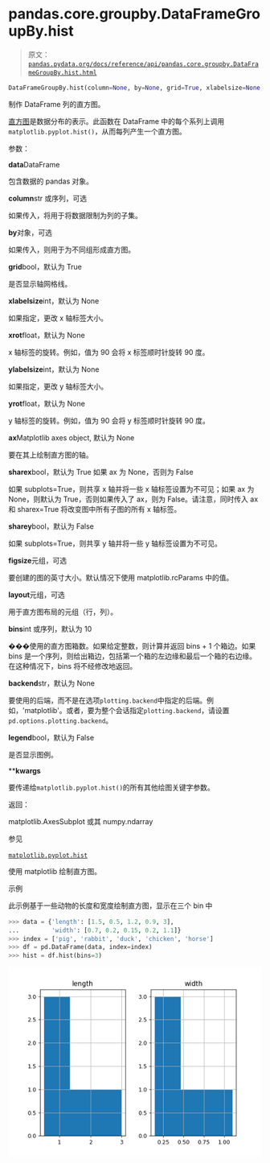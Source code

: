 # pandas.core.groupby.DataFrameGroupBy.hist

> 原文：[`pandas.pydata.org/docs/reference/api/pandas.core.groupby.DataFrameGroupBy.hist.html`](https://pandas.pydata.org/docs/reference/api/pandas.core.groupby.DataFrameGroupBy.hist.html)

```py
DataFrameGroupBy.hist(column=None, by=None, grid=True, xlabelsize=None, xrot=None, ylabelsize=None, yrot=None, ax=None, sharex=False, sharey=False, figsize=None, layout=None, bins=10, backend=None, legend=False, **kwargs)
```

制作 DataFrame 列的直方图。

[直方图](https://en.wikipedia.org/wiki/Histogram)是数据分布的表示。此函数在 DataFrame 中的每个系列上调用`matplotlib.pyplot.hist()`，从而每列产生一个直方图。

参数：

**data**DataFrame

包含数据的 pandas 对象。

**column**str 或序列，可选

如果传入，将用于将数据限制为列的子集。

**by**对象，可选

如果传入，则用于为不同组形成直方图。

**grid**bool，默认为 True

是否显示轴网格线。

**xlabelsize**int，默认为 None

如果指定，更改 x 轴标签大小。

**xrot**float，默认为 None

x 轴标签的旋转。例如，值为 90 会将 x 标签顺时针旋转 90 度。

**ylabelsize**int，默认为 None

如果指定，更改 y 轴标签大小。

**yrot**float，默认为 None

y 轴标签的旋转。例如，值为 90 会将 y 标签顺时针旋转 90 度。

**ax**Matplotlib axes object, 默认为 None

要在其上绘制直方图的轴。

**sharex**bool，默认为 True 如果 ax 为 None，否则为 False

如果 subplots=True，则共享 x 轴并将一些 x 轴标签设置为不可见；如果 ax 为 None，则默认为 True，否则如果传入了 ax，则为 False。请注意，同时传入 ax 和 sharex=True 将改变图中所有子图的所有 x 轴标签。

**sharey**bool，默认为 False

如果 subplots=True，则共享 y 轴并将一些 y 轴标签设置为不可见。

**figsize**元组，可选

要创建的图的英寸大小。默认情况下使用 matplotlib.rcParams 中的值。

**layout**元组，可选

用于直方图布局的元组（行，列）。

**bins**int 或序列，默认为 10

���使用的直方图箱数。如果给定整数，则计算并返回 bins + 1 个箱边。如果 bins 是一个序列，则给出箱边，包括第一个箱的左边缘和最后一个箱的右边缘。在这种情况下，bins 将不经修改地返回。

**backend**str，默认为 None

要使用的后端，而不是在选项`plotting.backend`中指定的后端。例如，'matplotlib'。或者，要为整个会话指定`plotting.backend`，请设置`pd.options.plotting.backend`。

**legend**bool，默认为 False

是否显示图例。

****kwargs**

要传递给`matplotlib.pyplot.hist()`的所有其他绘图关键字参数。

返回：

matplotlib.AxesSubplot 或其 numpy.ndarray

参见

[`matplotlib.pyplot.hist`](https://matplotlib.org/stable/api/_as-gen/matplotlib.pyplot.hist.html#matplotlib.pyplot.hist "(在 Matplotlib v3.8.4 中)")

使用 matplotlib 绘制直方图。

示例

此示例基于一些动物的长度和宽度绘制直方图，显示在三个 bin 中

```py
>>> data = {'length': [1.5, 0.5, 1.2, 0.9, 3],
...         'width': [0.7, 0.2, 0.15, 0.2, 1.1]}
>>> index = ['pig', 'rabbit', 'duck', 'chicken', 'horse']
>>> df = pd.DataFrame(data, index=index)
>>> hist = df.hist(bins=3) 
```

![../../_images/pandas-core-groupby-DataFrameGroupBy-hist-1.png](img/9058dbf75c152941b27d80ad1abbe518.png)
